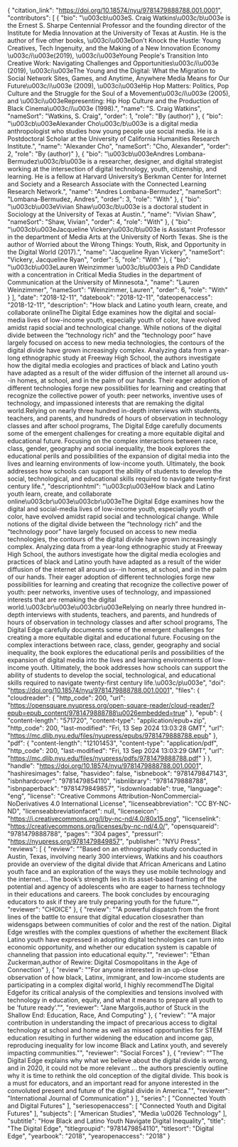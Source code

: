 {
   "citation_link": "https://doi.org/10.18574/nyu/9781479888788.001.0001",
   "contributors": [
     {
       "bio": "\u003cb\u003eS. Craig Watkins\u003c/b\u003e is the Ernest S. Sharpe Centennial Professor and the founding director of the Institute for Media Innovation at the University of Texas at Austin. He is the author of five other books, \u003ci\u003eDon't Knock the Hustle: Young Creatives, Tech Ingenuity, and the Making of a New Innovation Economy \u003c/i\u003e(2019), \u003ci\u003eYoung People's Transition Into Creative Work: Navigating Challenges and Opportunities\u003c/i\u003e (2019), \u003ci\u003eThe Young and the Digital: What the Migration to Social Network Sites, Games, and Anytime, Anywhere Media Means for Our Future\u003c/i\u003e (2009), \u003ci\u003eHip Hop Matters: Politics, Pop Culture and the Struggle for the Soul of a Movement\u003c/i\u003e (2005), and \u003ci\u003eRepresenting: Hip Hop Culture and the Production of Black Cinema\u003c/i\u003e (1998).",
       "name": "S. Craig Watkins",
       "nameSort": "Watkins, S. Craig",
       "order": 1,
       "role": "By (author)"
     },
     {
       "bio": "\u003cb\u003eAlexander Cho\u003c/b\u003e is a digital media anthropologist who studies how young people use social media. He is a Postdoctoral Scholar at the University of California Humanities Research Institute.",
       "name": "Alexander Cho",
       "nameSort": "Cho, Alexander",
       "order": 2,
       "role": "By (author)"
     },
     {
       "bio": "\u003cb\u003eAndres Lombana-Bermudez\u003c/b\u003e is a researcher, designer, and digital strategist working at the intersection of digital technology, youth, citizenship, and learning. He is a fellow at Harvard University’s Berkman Center for Internet and Society and a Research Associate with the Connected Learning Research Network.",
       "name": "Andres Lombana-Bermudez",
       "nameSort": "Lombana-Bermudez, Andres",
       "order": 3,
       "role": "With"
     },
     {
       "bio": "\u003cb\u003eVivian Shaw\u003c/b\u003e is a doctoral student in Sociology at the University of Texas at Austin.",
       "name": "Vivian Shaw",
       "nameSort": "Shaw, Vivian",
       "order": 4,
       "role": "With"
     },
     {
       "bio": "\u003cb\u003eJacqueline Vickery\u003c/b\u003e is Assistant Professor in the department of Media Arts at the University of North Texas. She is the author of Worried about the Wrong Things: Youth, Risk, and Opportunity in the Digital World (2017).",
       "name": "Jacqueline Ryan Vickery",
       "nameSort": "Vickery, Jacqueline Ryan",
       "order": 5,
       "role": "With"
     },
     {
       "bio": "\u003cb\u003eLauren Weinzimmer \u003c/b\u003eis a PhD Candidate with a concentration in Critical Media Studies in the department of Communication at the University of Minnesota.",
       "name": "Lauren Weinzimmer",
       "nameSort": "Weinzimmer, Lauren",
       "order": 6,
       "role": "With"
     }
   ],
   "date": "2018-12-11",
   "datebook": "2018-12-11",
   "dateopenaccess": "2018-12-11",
   "description": "How black and Latino youth learn, create, and collaborate onlineThe Digital Edge examines how the digital and social-media lives of low-income youth, especially youth of color, have evolved amidst rapid social and technological change. While notions of the digital divide between the “technology rich” and the “technology poor” have largely focused on access to new media technologies, the contours of the digital divide have grown increasingly complex. Analyzing data from a year‐long ethnographic study at Freeway High School, the authors investigate how the digital media ecologies and practices of black and Latino youth have adapted as a result of the wider diffusion of the internet all around us--in homes, at school, and in the palm of our hands. Their eager adoption of different technologies forge new possibilities for learning and creating that recognize the collective power of youth: peer networks, inventive uses of technology, and impassioned interests that are remaking the digital world.Relying on nearly three hundred in-depth interviews with students, teachers, and parents, and hundreds of hours of observation in technology classes and after school programs, The Digital Edge carefully documents some of the emergent challenges for creating a more equitable digital and educational future. Focusing on the complex interactions between race, class, gender, geography and social inequality, the book explores the educational perils and possibilities of the expansion of digital media into the lives and learning environments of low-income youth. Ultimately, the book addresses how schools can support the ability of students to develop the social, technological, and educational skills required to navigate twenty-first century life.",
   "descriptionhtml": "\u003cp\u003eHow black and Latino youth learn, create, and collaborate online\u003cbr\u003e\u003cbr\u003eThe Digital Edge examines how the digital and social-media lives of low-income youth, especially youth of color, have evolved amidst rapid social and technological change. While notions of the digital divide between the “technology rich” and the “technology poor” have largely focused on access to new media technologies, the contours of the digital divide have grown increasingly complex. Analyzing data from a year‐long ethnographic study at Freeway High School, the authors investigate how the digital media ecologies and practices of black and Latino youth have adapted as a result of the wider diffusion of the internet all around us--in homes, at school, and in the palm of our hands. Their eager adoption of different technologies forge new possibilities for learning and creating that recognize the collective power of youth: peer networks, inventive uses of technology, and impassioned interests that are remaking the digital world.\u003cbr\u003e\u003cbr\u003eRelying on nearly three hundred in-depth interviews with students, teachers, and parents, and hundreds of hours of observation in technology classes and after school programs, The Digital Edge carefully documents some of the emergent challenges for creating a more equitable digital and educational future. Focusing on the complex interactions between race, class, gender, geography and social inequality, the book explores the educational perils and possibilities of the expansion of digital media into the lives and learning environments of low-income youth. Ultimately, the book addresses how schools can support the ability of students to develop the social, technological, and educational skills required to navigate twenty-first century life.\u003c/p\u003e",
   "doi": "https://doi.org/10.18574/nyu/9781479888788.001.0001",
   "files": {
     "cloudreader": {
       "http_code": 200,
       "url": "https://opensquare.nyupress.org/open-square-reader/cloud-reader/?epub=epub_content/9781479888788\u0026embedded=true"
     },
     "epub": {
       "content-length": "571720",
       "content-type": "application/epub+zip",
       "http_code": 200,
       "last-modified": "Fri, 13 Sep 2024 13:03:28 GMT",
       "url": "https://mc.dlib.nyu.edu/files/nyupress/epubs/9781479888788.epub"
     },
     "pdf": {
       "content-length": "12101453",
       "content-type": "application/pdf",
       "http_code": 200,
       "last-modified": "Fri, 13 Sep 2024 13:03:29 GMT",
       "url": "https://mc.dlib.nyu.edu/files/nyupress/pdfs/9781479888788.pdf"
     }
   },
   "handle": "https://doi.org/10.18574/nyu/9781479888788.001.0001",
   "hashiresimages": false,
   "hasvideo": false,
   "isbnebook": "9781479847143",
   "isbnhardcover": "9781479854110",
   "isbnlibrary": "9781479888788",
   "isbnpaperback": "9781479849857",
   "isdownloadable": true,
   "language": "eng",
   "license": "Creative Commons Attribution-NonCommercial-NoDerivatives 4.0 International License",
   "licenseabbreviation": "CC BY-NC-ND",
   "licenseabbreviationfacet": null,
   "licenseicon": "https://i.creativecommons.org/l/by-nc-nd/4.0/80x15.png",
   "licenselink": "https://creativecommons.org/licenses/by-nc-nd/4.0/",
   "opensquareid": "9781479888788",
   "pages": "304 pages",
   "pressurl": "https://nyupress.org/9781479849857",
   "publisher": "NYU Press",
   "reviews": [
     {
       "review": "\"Based on an ethnographic study conducted in Austin, Texas, involving nearly 300 interviews, Watkins and his coauthors provide an overview of the digital divide that African Americans and Latino youth face and an exploration of the ways they use mobile technology and the internet.… The book’s strength lies in its asset-based framing of the potential and agency of adolescents who are eager to harness technology in their educations and careers. The book concludes by encouraging educators to ask if they are truly preparing youth for the future.\"",
       "reviewer": "CHOICE"
     },
     {
       "review": "\"A powerful dispatch from the front lines of the battle to ensure that digital education closesrather than widensgaps between communities of color and the rest of the nation. Digital Edge wrestles with the complex questions of whether the excitement Black Latino youth have expressed in adopting digital technologies can turn into economic opportunity, and whether our education system is capable of channeling that passion into educational equity.\"",
       "reviewer": "Ethan Zuckerman,author of Rewire: Digital Cosmopolitans in the Age of Connection"
     },
     {
       "review": "\"For anyone interested in an up-close observation of how black, Latinx, immigrant, and low-income students are participating in a complex digital world, I highly recommendThe Digital Edgefor its critical analysis of the complexities and tensions involved with technology in education, equity, and what it means to prepare all youth to be 'future ready'.\"",
       "reviewer": "Jane Margolis,author of Stuck in the Shallow End: Education, Race, And Computing"
     },
     {
       "review": "\"A major contribution in understanding the impact of precarious access to digital technology at school and home as well as missed opportunities for STEM education resulting in further widening the education and income gap, reproducing inequality for low income Black and Latinx youth, and severely impacting communities.\"",
       "reviewer": "Social Forces"
     },
     {
       "review": "\"The Digital Edge explains why what we believe about the digital divide is wrong, and in 2020, it could not be more relevant ... the authors presciently outline why it is time to rethink the old conception of the digital divide. This book is a must for educators, and an important read for anyone interested in the convoluted present and future of the digital divide in America.\"",
       "reviewer": "International Journal of Communication"
     }
   ],
   "series": [
     "Connected Youth and Digital Futures"
   ],
   "seriesopenaccess": [
     "Connected Youth and Digital Futures"
   ],
   "subjects": [
     "American Studies",
     "Media \u0026 Technology"
   ],
   "subtitle": "How Black and Latino Youth Navigate Digital Inequality",
   "title": "The Digital Edge",
   "titlegroupid": "9781479854110",
   "titlesort": "Digital Edge",
   "yearbook": "2018",
   "yearopenaccess": "2018"
 }
